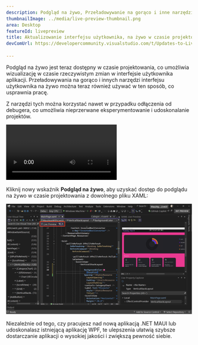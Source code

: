 ```yaml
---
description: Podgląd na żywo, Przeładowywanie na gorąco i inne narzędzia interfejsu użytkownika są teraz dostępne w czasie projektowania.
thumbnailImage: ../media/live-preview-thumbnail.png
area: Desktop
featureId: livepreview
title: Aktualizowanie interfejsu użytkownika, na żywo w czasie projektowania
devComUrl: https://developercommunity.visualstudio.com/t/Updates-to-Live-Preview-Hot-Reload-and/10846679

---
```



Podgląd na żywo jest teraz dostępny w czasie projektowania, co umożliwia wizualizację w czasie rzeczywistym zmian w interfejsie użytkownika aplikacji. Przeładowywania na gorąco i innych narzędzi interfejsu użytkownika na żywo można teraz również używać w ten sposób, co usprawnia pracę.

Z narzędzi tych można korzystać nawet w przypadku odłączenia od debugera, co umożliwia nieprzerwane eksperymentowanie i udoskonalanie projektów.

![Pokaz podglądu na żywo](../media/live-preview.mp4)

Kliknij nowy wskaźnik **Podgląd na żywo**, aby uzyskać dostęp do podglądu na żywo w czasie projektowania z dowolnego pliku XAML:

![Zrzut ekranu podglądu na żywo](../media/live-preview.png)

Niezależnie od tego, czy pracujesz nad nową aplikacją .NET MAUI lub udoskonalasz istniejącą aplikację WPF, te ulepszenia ułatwią szybsze dostarczanie aplikacji o wysokiej jakości i zwiększą pewność siebie.
